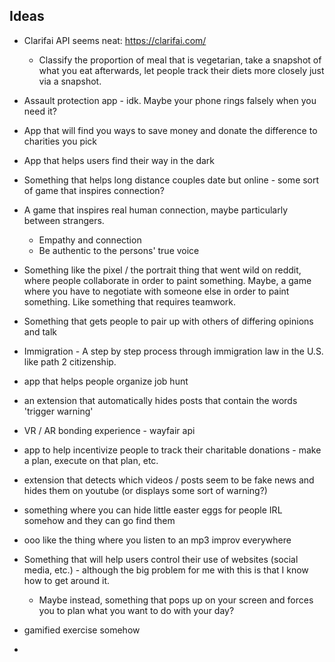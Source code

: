 ## Ideas

* Clarifai API seems neat: https://clarifai.com/
    * Classify the proportion of meal that is vegetarian, take a snapshot of what you eat afterwards, let people track their diets more closely just via a snapshot.

* Assault protection app - idk. Maybe your phone rings falsely when you need it?

* App that will find you ways to save money and donate the difference to charities you pick

* App that helps users find their way in the dark

* Something that helps long distance couples date but online - some sort of game that inspires connection?

* A game that inspires real human connection, maybe particularly between strangers.
    * Empathy and connection
    * Be authentic to the persons' true voice

* Something like the pixel / the portrait thing that went wild on reddit, where people collaborate in order to paint something. Maybe, a game where you have to negotiate with someone else in order to paint something. Like something that requires teamwork.

* Something that gets people to pair up with others of differing opinions and talk

* Immigration - A step by step process through immigration law in the U.S. like path 2 citizenship.

* app that helps people organize job hunt

* an extension that automatically hides posts that contain the words 'trigger warning'

* VR / AR bonding experience - wayfair api

* app to help incentivize people to track their charitable donations - make a plan, execute on that plan, etc.

* extension that detects which videos / posts seem to be fake news and hides them on youtube (or displays some sort of warning?)

* something where you can hide little easter eggs for people IRL somehow and they can go find them

* ooo like the thing where you listen to an mp3 improv everywhere

* Something that will help users control their use of websites (social media, etc.) - although the big problem for me with this is that I know how to get around it.
    * Maybe instead, something that pops up on your screen and forces you to plan what you want to do with your day?

* gamified exercise somehow

* 